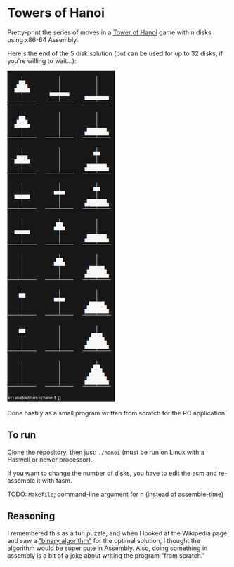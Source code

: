 # Towers of Hanoi

Pretty-print the series of moves in a [Tower of Hanoi](https://en.wikipedia.org/wiki/Tower_of_Hanoi) game with n disks using x86-64 Assembly.

Here's the end of the 5 disk solution (but can be used for up to 32 disks, if you're willing to wait...):

![Look! Towers!](hanoi_screenshot.png)

Done hastily as a small program written from scratch for the RC application.


## To run
Clone the repository, then just: ``` ./hanoi ``` (must be run on Linux with a Haswell or newer processor).

If you want to change the number of disks, you have to edit the asm and re-assemble it with fasm.

TODO: ```Makefile```; command-line argument for n (instead of assemble-time)

## Reasoning

I remembered this as a fun puzzle, and when I looked at the Wikipedia page and saw a ["binary algorithm"](https://en.m.wikipedia.org/wiki/Tower_of_Hanoi#Binary_solution) for the optimal solution, I thought the algorithm would be super cute in Assembly. Also, doing something in assembly is a bit of a joke about writing the program "from scratch."
